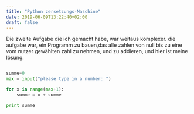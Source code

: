 ```yaml
---
title: "Python zersetzungs-Maschine"
date: 2019-06-09T13:22:40+02:00
draft: false
---
```

Die zweite Aufgabe die ich gemacht habe, war weitaus komplexer. die aufgabe war, ein Programm zu bauen,das alle zahlen von null bis zu eine vom nutzer gewählten zahl zu nehmen, und zu addieren, und hier ist meine lösung:

```python

summe=0
max = input("please type in a number: ")

for x in range(max+1):
    summe = x + summe

print summe
```
